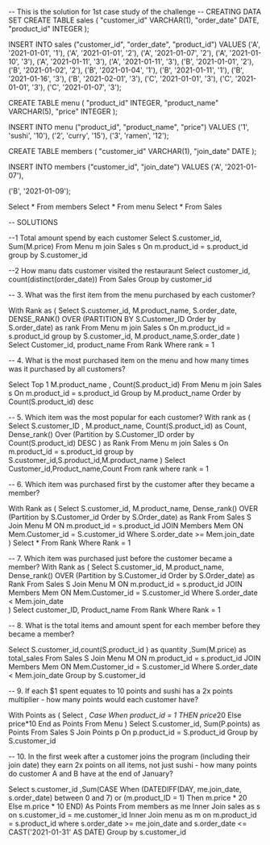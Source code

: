 -- This is the solution for 1st case study of the challenge
-- CREATING DATA SET
CREATE TABLE sales (
  "customer_id" VARCHAR(1),
  "order_date" DATE,
  "product_id" INTEGER
);

INSERT INTO sales
  ("customer_id", "order_date", "product_id")
VALUES
  ('A', '2021-01-01', '1'),
  ('A', '2021-01-01', '2'),
  ('A', '2021-01-07', '2'),
  ('A', '2021-01-10', '3'),
  ('A', '2021-01-11', '3'),
  ('A', '2021-01-11', '3'),
  ('B', '2021-01-01', '2'),
  ('B', '2021-01-02', '2'),
  ('B', '2021-01-04', '1'),
  ('B', '2021-01-11', '1'),
  ('B', '2021-01-16', '3'),
  ('B', '2021-02-01', '3'),
  ('C', '2021-01-01', '3'),
  ('C', '2021-01-01', '3'),
  ('C', '2021-01-07', '3');
 

CREATE TABLE menu (
  "product_id" INTEGER,
  "product_name" VARCHAR(5),
  "price" INTEGER
);

INSERT INTO menu
  ("product_id", "product_name", "price")
VALUES
  ('1', 'sushi', '10'),
  ('2', 'curry', '15'),
  ('3', 'ramen', '12');
  

CREATE TABLE members (
  "customer_id" VARCHAR(1),
  "join_date" DATE
);

INSERT INTO members
  ("customer_id", "join_date")
VALUES
  ('A', '2021-01-07'),

  ('B', '2021-01-09');

Select *
From members
Select *
From menu
Select *
From Sales

-- SOLUTIONS

--1 Total amount spend by each customer
Select S.customer_id, Sum(M.price)
From Menu m
join Sales s
On m.product_id = s.product_id
group by S.customer_id

--2 How manu dats customer visited the restauraunt
Select customer_id, count(distinct(order_date))
From Sales
Group by customer_id

-- 3. What was the first item from the menu purchased by each customer?

With Rank as
(
Select S.customer_id, 
       M.product_name, 
       S.order_date,
       DENSE_RANK() OVER (PARTITION BY S.Customer_ID Order by S.order_date) as rank
From Menu m
join Sales s
On m.product_id = s.product_id
group by S.customer_id, M.product_name,S.order_date
)
Select Customer_id, product_name
From Rank
Where rank = 1

-- 4. What is the most purchased item on the menu and how many times was it purchased by all customers?

Select Top 1 M.product_name , Count(S.product_id)
From Menu m
join Sales s
On m.product_id = s.product_id
Group by M.product_name
Order by Count(S.product_id) desc

-- 5. Which item was the most popular for each customer?
With rank as
(
Select S.customer_ID ,
       M.product_name, 
       Count(S.product_id) as Count,
       Dense_rank()  Over (Partition by S.Customer_ID order by Count(S.product_id) DESC ) as Rank
From Menu m
join Sales s
On m.product_id = s.product_id
group by S.customer_id,S.product_id,M.product_name
)
Select Customer_id,Product_name,Count
From rank
where rank = 1

-- 6. Which item was purchased first by the customer after they became a member?

With Rank as
(
Select  S.customer_id,
        M.product_name,
	Dense_rank() OVER (Partition by S.Customer_id Order by S.Order_date) as Rank
From Sales S
Join Menu M
ON m.product_id = s.product_id
JOIN Members Mem
ON Mem.Customer_id = S.customer_id
Where S.order_date >= Mem.join_date  
)
Select *
From Rank
Where Rank = 1

-- 7. Which item was purchased just before the customer became a member?
With Rank as
(
Select  S.customer_id,
        M.product_name,
	Dense_rank() OVER (Partition by S.Customer_id Order by S.Order_date) as Rank
From Sales S
Join Menu M
ON m.product_id = s.product_id
JOIN Members Mem
ON Mem.Customer_id = S.customer_id
Where S.order_date < Mem.join_date  
)
Select customer_ID, Product_name
From Rank
Where Rank = 1

-- 8. What is the total items and amount spent for each member before they became a member?

Select S.customer_id,count(S.product_id ) as quantity ,Sum(M.price) as total_sales
From Sales S
Join Menu M
ON m.product_id = s.product_id
JOIN Members Mem
ON Mem.Customer_id = S.customer_id
Where S.order_date < Mem.join_date
Group by S.customer_id

-- 9.  If each $1 spent equates to 10 points and sushi has a 2x points multiplier - how many points would each customer have?

With Points as
(
Select *, Case When product_id = 1 THEN price*20
               Else price*10
	       End as Points
From Menu
)
Select S.customer_id, Sum(P.points) as Points
From Sales S
Join Points p
On p.product_id = S.product_id
Group by S.customer_id

-- 10. In the first week after a customer joins the program (including their join date) they earn 2x points on all items, not just sushi - how many points do customer A and B have at the end of January?

Select
        s.customer_id
	,Sum(CASE
                 When (DATEDIFF(DAY, me.join_date, s.order_date) between 0 and 7) or (m.product_ID = 1) Then m.price * 20
                 Else m.price * 10
              END) As Points
From members as me
    Inner Join sales as s on s.customer_id = me.customer_id
    Inner Join menu as m on m.product_id = s.product_id
where s.order_date >= me.join_date and s.order_date <= CAST('2021-01-31' AS DATE)
Group by s.customer_id
